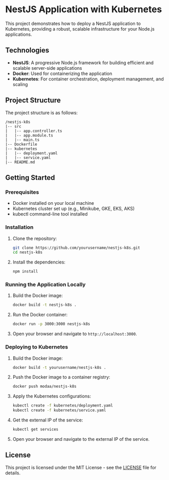 # NestJS Application with Kubernetes

This project demonstrates how to deploy a NestJS application to Kubernetes, providing a robust, scalable infrastructure for your Node.js applications.

## Technologies

- **NestJS**: A progressive Node.js framework for building efficient and scalable server-side applications
- **Docker**: Used for containerizing the application
- **Kubernetes**: For container orchestration, deployment management, and scaling

## Project Structure

The project structure is as follows:

```text
/nestjs-k8s
|-- src
|   |-- app.controller.ts
|   |-- app.module.ts
|   |-- main.ts
|-- Dockerfile
|-- kubernetes
|   |-- deployment.yaml
|   |-- service.yaml
|-- README.md
```

## Getting Started

### Prerequisites

- Docker installed on your local machine
- Kubernetes cluster set up (e.g., Minikube, GKE, EKS, AKS)
- kubectl command-line tool installed

### Installation

1. Clone the repository:

   ```bash
   git clone https://github.com/yourusername/nestjs-k8s.git
   cd nestjs-k8s
   ```

2. Install the dependencies:

   ```bash
   npm install
   ```

### Running the Application Locally

1. Build the Docker image:

   ```bash
   docker build -t nestjs-k8s .
   ```

2. Run the Docker container:

   ```bash
   docker run -p 3000:3000 nestjs-k8s
   ```

3. Open your browser and navigate to `http://localhost:3000`.

### Deploying to Kubernetes

1. Build the Docker image:

   ```bash
   docker build -t yourusername/nestjs-k8s .
   ```

2. Push the Docker image to a container registry:

   ```bash
   docker push modaa/nestjs-k8s
   ```

3. Apply the Kubernetes configurations:

   ```bash
   kubectl create -f kubernetes/deployment.yaml
   kubectl create -f kubernetes/service.yaml
   ```

4. Get the external IP of the service:

   ```bash
   kubectl get services
   ```

5. Open your browser and navigate to the external IP of the service.

## License

This project is licensed under the MIT License - see the [LICENSE](LICENSE) file for details.
